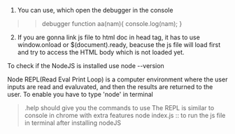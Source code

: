1. You can use, which open the debugger in the console
>>debugger
function aa(nam){
console.log(nam);
}

2. If you are gonna link js file to html doc in head tag, it has to use window.onload or $(document).ready, beacuse the js file will load first and try to access the HTML body which is not loaded yet.

To check if the NodeJS is installed use
node --version

Node REPL(Read Eval Print Loop)
is a computer environment where the user inputs are read and evaluvated, and then the results are returned to the user.
To enable you have to type 'node' in terminal
>.help should give you the commands to use
The REPL is similar to console in chrome with extra features
node index.js :: to run the js file in terminal after installing nodeJS